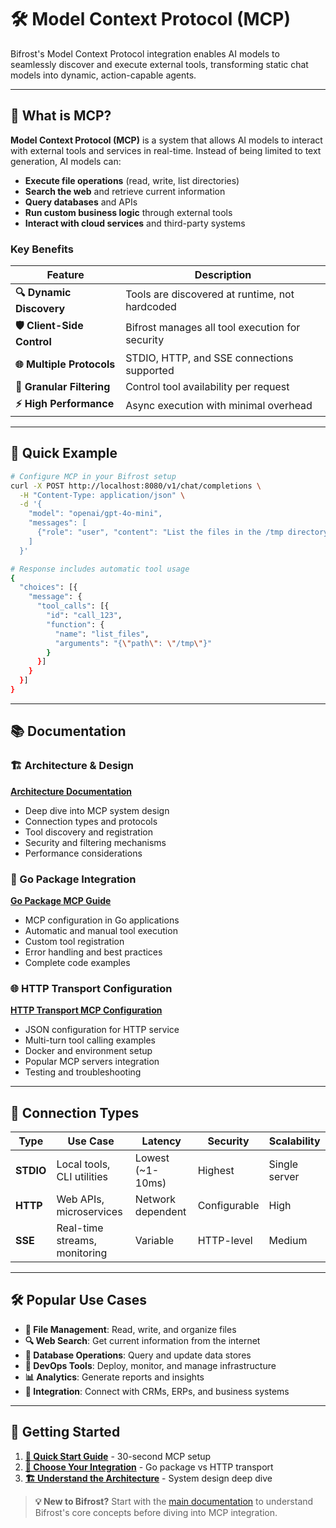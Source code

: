 # 🛠️ Model Context Protocol (MCP)

Bifrost's Model Context Protocol integration enables AI models to seamlessly discover and execute external tools, transforming static chat models into dynamic, action-capable agents.

---

## 🎯 What is MCP?

**Model Context Protocol (MCP)** is a system that allows AI models to interact with external tools and services in real-time. Instead of being limited to text generation, AI models can:

- **Execute file operations** (read, write, list directories)
- **Search the web** and retrieve current information
- **Query databases** and APIs
- **Run custom business logic** through external tools
- **Interact with cloud services** and third-party systems

### Key Benefits

| Feature                    | Description                                     |
| -------------------------- | ----------------------------------------------- |
| **🔍 Dynamic Discovery**   | Tools are discovered at runtime, not hardcoded  |
| **🛡️ Client-Side Control** | Bifrost manages all tool execution for security |
| **🌐 Multiple Protocols**  | STDIO, HTTP, and SSE connections supported      |
| **🎯 Granular Filtering**  | Control tool availability per request           |
| **⚡ High Performance**    | Async execution with minimal overhead           |

---

## 🚀 Quick Example

```bash
# Configure MCP in your Bifrost setup
curl -X POST http://localhost:8080/v1/chat/completions \
  -H "Content-Type: application/json" \
  -d '{
    "model": "openai/gpt-4o-mini",
    "messages": [
      {"role": "user", "content": "List the files in the /tmp directory"}
    ]
  }'

# Response includes automatic tool usage
{
  "choices": [{
    "message": {
      "tool_calls": [{
        "id": "call_123",
        "function": {
          "name": "list_files",
          "arguments": "{\"path\": \"/tmp\"}"
        }
      }]
    }
  }]
}
```

---

## 📚 Documentation

### 🏗️ Architecture & Design

**[Architecture Documentation](architecture/mcp.md)**

- Deep dive into MCP system design
- Connection types and protocols
- Tool discovery and registration
- Security and filtering mechanisms
- Performance considerations

### 🔧 Go Package Integration

**[Go Package MCP Guide](usage/go-package/mcp.md)**

- MCP configuration in Go applications
- Automatic and manual tool execution
- Custom tool registration
- Error handling and best practices
- Complete code examples

### 🌐 HTTP Transport Configuration

**[HTTP Transport MCP Configuration](usage/http-transport/configuration/mcp.md)**

- JSON configuration for HTTP service
- Multi-turn tool calling examples
- Docker and environment setup
- Popular MCP servers integration
- Testing and troubleshooting

---

## 🔌 Connection Types

| Type      | Use Case                      | Latency           | Security     | Scalability   |
| --------- | ----------------------------- | ----------------- | ------------ | ------------- |
| **STDIO** | Local tools, CLI utilities    | Lowest (~1-10ms)  | Highest      | Single server |
| **HTTP**  | Web APIs, microservices       | Network dependent | Configurable | High          |
| **SSE**   | Real-time streams, monitoring | Variable          | HTTP-level   | Medium        |

---

## 🛠️ Popular Use Cases

- **📁 File Management**: Read, write, and organize files
- **🔍 Web Search**: Get current information from the internet
- **💾 Database Operations**: Query and update data stores
- **🔧 DevOps Tools**: Deploy, monitor, and manage infrastructure
- **📊 Analytics**: Generate reports and insights
- **🤝 Integration**: Connect with CRMs, ERPs, and business systems

---

## 🎉 Getting Started

1. **[📖 Quick Start Guide](quickstart/README.md)** - 30-second MCP setup
2. **[🎯 Choose Your Integration](usage/README.md)** - Go package vs HTTP transport
3. **[🏗️ Understand the Architecture](architecture/mcp.md)** - System design deep dive

> **💡 New to Bifrost?** Start with the [main documentation](README.md) to understand Bifrost's core concepts before diving into MCP integration.
